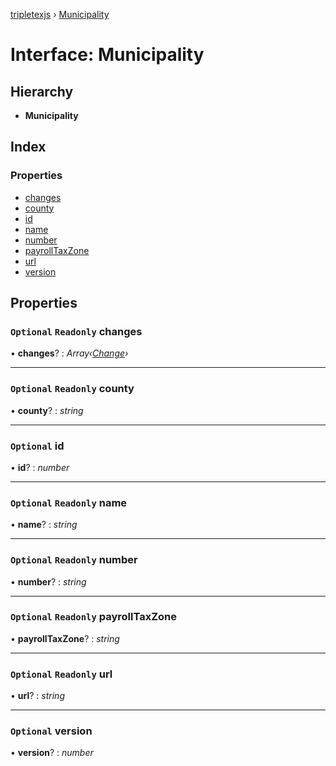 [tripletexjs](../README.md) › [Municipality](municipality.md)

# Interface: Municipality

## Hierarchy

* **Municipality**

## Index

### Properties

* [changes](municipality.md#optional-readonly-changes)
* [county](municipality.md#optional-readonly-county)
* [id](municipality.md#optional-id)
* [name](municipality.md#optional-readonly-name)
* [number](municipality.md#optional-readonly-number)
* [payrollTaxZone](municipality.md#optional-readonly-payrolltaxzone)
* [url](municipality.md#optional-readonly-url)
* [version](municipality.md#optional-version)

## Properties

### `Optional` `Readonly` changes

• **changes**? : *Array‹[Change](../modules/change.md)›*

___

### `Optional` `Readonly` county

• **county**? : *string*

___

### `Optional` id

• **id**? : *number*

___

### `Optional` `Readonly` name

• **name**? : *string*

___

### `Optional` `Readonly` number

• **number**? : *string*

___

### `Optional` `Readonly` payrollTaxZone

• **payrollTaxZone**? : *string*

___

### `Optional` `Readonly` url

• **url**? : *string*

___

### `Optional` version

• **version**? : *number*
